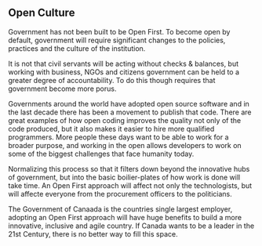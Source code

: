 ## Open Culture

Government has not been built to be Open First. To become open by default, government will require significant changes to the policies, practices and the culture of the institution.

It is not that civil servants will be acting without checks & balances, but working with business, NGOs and citizens government can be held to a greater degree of accountability. To do this though requires that government become more porus. 

Governments around the world have adopted open source software and in the last decade there has been a movement to publish that code. There are great examples of how open coding improves the quality not only of the code produced, but it also makes it easier to hire more qualified programmers. More people these days want to be able to work for a broader purpose, and working in the open allows developers to work on some of the biggest challenges that face humanity today. 

Normalizing this process so that it filters down beyond the innovative hubs of government, but into the basic boilier-plates of how work is done will take time. An Open First approach will affect not only the technologists, but will affecte everyone from the procurement officers to the politicians. 

The Government of Canaada is the countries single largest employer, adopting an Open First approach will have huge benefits to build a more innovative, inclusive and agile country. If Canada wants to be a leader in the 21st Century, there is no better way to fill this space. 

